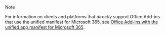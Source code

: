 > [!NOTE]
> For information on clients and platforms that *directly* support Office Add-ins that use the unified manifest for Microsoft 365, see [Office Add-ins with the unified app manifest for Microsoft 365](../develop/unified-manifest-overview.md#client-and-platform-support).
